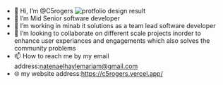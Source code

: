- 👋 Hi, I’m @C5rogers
 ![protfolio design result](https://github.com/user-attachments/assets/97a79e8d-73dc-47ee-a9e3-7cab9672c45d)
- 👀 I’m Mid Senior software developer
- 🌱 I’m working in minab it solutions as a team lead software developer
- 💞️ I’m looking to collaborate on different scale projects inorder to enhance user experiances and engagements which also solves the community problems
- 📫 How to reach me by my email address:natenaelhaylemariam@gmail.com
- 🌐 my website address:https://c5rogers.vercel.app/

<!---
C5rogers/C5rogers is a ✨ special ✨ repository because its `README.md` (this file) appears on your GitHub profile.
You can click the Preview link to take a look at your changes.
--->
